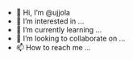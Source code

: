 - 👋 Hi, I’m @ujjola
- 👀 I’m interested in ...
- 🌱 I’m currently learning ...
- 💞️ I’m looking to collaborate on ...
- 📫 How to reach me ...

<!---
ujjola/ujjola is a ✨ special ✨ repository because its `README.md` (this file) appears on your GitHub profile.
You can click the Preview link to take a look at your changes.
--->
